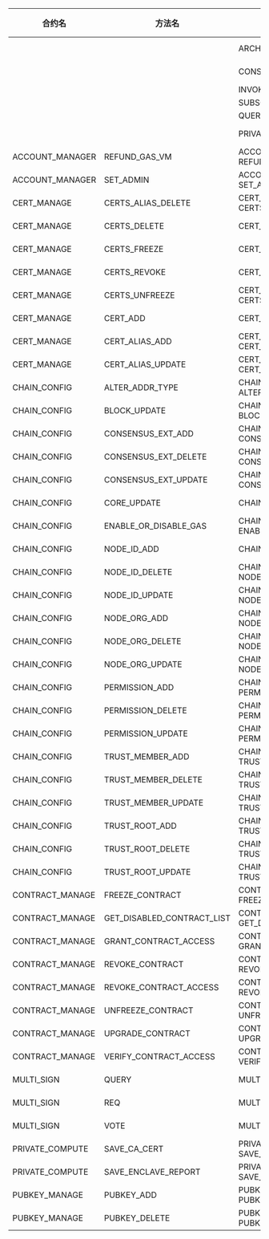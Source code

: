 | 合约名 | 方法名 | 资源名 | 功能 | 默认权限 | 备注 | 
|----------------|----------------|--------------------------------|----------------|----------------|----------------|
|  |  | ARCHIVE |  | {[ADMIN] ANY []} |  |
|  |  | CONSENSUS |  | {[CONSENSUS] ANY []} |  |
|  |  | INVOKE_CONTRACT |  | {[] ANY []} |  |
|  |  | SUBSCRIBE |  | {[] ANY []} |  |
|  |  | QUERY_CONTRACT |  | {[] ANY []} |  |
|  |  | PRIVATE_COMPUTE |  | {[] FORBIDDEN []} |  |
| ACCOUNT_MANAGER | REFUND_GAS_VM | ACCOUNT_MANAGER-REFUND_GAS_VM |  | {[] FORBIDDEN []} |  |
| ACCOUNT_MANAGER | SET_ADMIN | ACCOUNT_MANAGER-SET_ADMIN |  | {[] FORBIDDEN []} |  |
| CERT_MANAGE | CERTS_ALIAS_DELETE | CERT_MANAGE-CERTS_ALIAS_DELETE |  | {[] FORBIDDEN []} |  |
| CERT_MANAGE | CERTS_DELETE | CERT_MANAGE-CERTS_DELETE |  | {[] FORBIDDEN []} |  |
| CERT_MANAGE | CERTS_FREEZE | CERT_MANAGE-CERTS_FREEZE |  | {[] FORBIDDEN []} |  |
| CERT_MANAGE | CERTS_REVOKE | CERT_MANAGE-CERTS_REVOKE |  | {[] FORBIDDEN []} |  |
| CERT_MANAGE | CERTS_UNFREEZE | CERT_MANAGE-CERTS_UNFREEZE |  | {[] FORBIDDEN []} |  |
| CERT_MANAGE | CERT_ADD | CERT_MANAGE-CERT_ADD |  | {[] FORBIDDEN []} |  |
| CERT_MANAGE | CERT_ALIAS_ADD | CERT_MANAGE-CERT_ALIAS_ADD |  | {[] FORBIDDEN []} |  |
| CERT_MANAGE | CERT_ALIAS_UPDATE | CERT_MANAGE-CERT_ALIAS_UPDATE |  | {[] FORBIDDEN []} |  |
| CHAIN_CONFIG | ALTER_ADDR_TYPE | CHAIN_CONFIG-ALTER_ADDR_TYPE |  | {[] FORBIDDEN []} |  |
| CHAIN_CONFIG | BLOCK_UPDATE | CHAIN_CONFIG-BLOCK_UPDATE |  | {[ADMIN] ANY []} |  |
| CHAIN_CONFIG | CONSENSUS_EXT_ADD | CHAIN_CONFIG-CONSENSUS_EXT_ADD |  | {[ADMIN] MAJORITY []} |  |
| CHAIN_CONFIG | CONSENSUS_EXT_DELETE | CHAIN_CONFIG-CONSENSUS_EXT_DELETE |  | {[ADMIN] MAJORITY []} |  |
| CHAIN_CONFIG | CONSENSUS_EXT_UPDATE | CHAIN_CONFIG-CONSENSUS_EXT_UPDATE |  | {[ADMIN] MAJORITY []} |  |
| CHAIN_CONFIG | CORE_UPDATE | CHAIN_CONFIG-CORE_UPDATE |  | {[ADMIN] ANY []} |  |
| CHAIN_CONFIG | ENABLE_OR_DISABLE_GAS | CHAIN_CONFIG-ENABLE_OR_DISABLE_GAS |  | {[] FORBIDDEN []} |  |
| CHAIN_CONFIG | NODE_ID_ADD | CHAIN_CONFIG-NODE_ID_ADD |  | {[] FORBIDDEN []} |  |
| CHAIN_CONFIG | NODE_ID_DELETE | CHAIN_CONFIG-NODE_ID_DELETE |  | {[] FORBIDDEN []} |  |
| CHAIN_CONFIG | NODE_ID_UPDATE | CHAIN_CONFIG-NODE_ID_UPDATE |  | {[] FORBIDDEN []} |  |
| CHAIN_CONFIG | NODE_ORG_ADD | CHAIN_CONFIG-NODE_ORG_ADD |  | {[] FORBIDDEN []} |  |
| CHAIN_CONFIG | NODE_ORG_DELETE | CHAIN_CONFIG-NODE_ORG_DELETE |  | {[] FORBIDDEN []} |  |
| CHAIN_CONFIG | NODE_ORG_UPDATE | CHAIN_CONFIG-NODE_ORG_UPDATE |  | {[] FORBIDDEN []} |  |
| CHAIN_CONFIG | PERMISSION_ADD | CHAIN_CONFIG-PERMISSION_ADD |  | {[] FORBIDDEN []} |  |
| CHAIN_CONFIG | PERMISSION_DELETE | CHAIN_CONFIG-PERMISSION_DELETE |  | {[] FORBIDDEN []} |  |
| CHAIN_CONFIG | PERMISSION_UPDATE | CHAIN_CONFIG-PERMISSION_UPDATE |  | {[] FORBIDDEN []} |  |
| CHAIN_CONFIG | TRUST_MEMBER_ADD | CHAIN_CONFIG-TRUST_MEMBER_ADD |  | {[] FORBIDDEN []} |  |
| CHAIN_CONFIG | TRUST_MEMBER_DELETE | CHAIN_CONFIG-TRUST_MEMBER_DELETE |  | {[] FORBIDDEN []} |  |
| CHAIN_CONFIG | TRUST_MEMBER_UPDATE | CHAIN_CONFIG-TRUST_MEMBER_UPDATE |  | {[] FORBIDDEN []} |  |
| CHAIN_CONFIG | TRUST_ROOT_ADD | CHAIN_CONFIG-TRUST_ROOT_ADD |  | {[ADMIN] MAJORITY []} |  |
| CHAIN_CONFIG | TRUST_ROOT_DELETE | CHAIN_CONFIG-TRUST_ROOT_DELETE |  | {[ADMIN] MAJORITY []} |  |
| CHAIN_CONFIG | TRUST_ROOT_UPDATE | CHAIN_CONFIG-TRUST_ROOT_UPDATE |  | {[ADMIN] SELF []} |  |
| CONTRACT_MANAGE | FREEZE_CONTRACT | CONTRACT_MANAGE-FREEZE_CONTRACT |  | {[ADMIN] ANY []} |  |
| CONTRACT_MANAGE | GET_DISABLED_CONTRACT_LIST | CONTRACT_MANAGE-GET_DISABLED_CONTRACT_LIST |  | {[] FORBIDDEN []} |  |
| CONTRACT_MANAGE | GRANT_CONTRACT_ACCESS | CONTRACT_MANAGE-GRANT_CONTRACT_ACCESS |  | {[] FORBIDDEN []} |  |
| CONTRACT_MANAGE | REVOKE_CONTRACT | CONTRACT_MANAGE-REVOKE_CONTRACT |  | {[ADMIN] ANY []} |  |
| CONTRACT_MANAGE | REVOKE_CONTRACT_ACCESS | CONTRACT_MANAGE-REVOKE_CONTRACT_ACCESS |  | {[] FORBIDDEN []} |  |
| CONTRACT_MANAGE | UNFREEZE_CONTRACT | CONTRACT_MANAGE-UNFREEZE_CONTRACT |  | {[ADMIN] ANY []} |  |
| CONTRACT_MANAGE | UPGRADE_CONTRACT | CONTRACT_MANAGE-UPGRADE_CONTRACT |  | {[ADMIN] ANY []} |  |
| CONTRACT_MANAGE | VERIFY_CONTRACT_ACCESS | CONTRACT_MANAGE-VERIFY_CONTRACT_ACCESS |  | {[] FORBIDDEN []} |  |
| MULTI_SIGN | QUERY | MULTI_SIGN-QUERY |  | {[] FORBIDDEN []} |  |
| MULTI_SIGN | REQ | MULTI_SIGN-REQ |  | {[] FORBIDDEN []} |  |
| MULTI_SIGN | VOTE | MULTI_SIGN-VOTE |  | {[] FORBIDDEN []} |  |
| PRIVATE_COMPUTE | SAVE_CA_CERT | PRIVATE_COMPUTE-SAVE_CA_CERT |  | {[] FORBIDDEN []} |  |
| PRIVATE_COMPUTE | SAVE_ENCLAVE_REPORT | PRIVATE_COMPUTE-SAVE_ENCLAVE_REPORT |  | {[] FORBIDDEN []} |  |
| PUBKEY_MANAGE | PUBKEY_ADD | PUBKEY_MANAGE-PUBKEY_ADD |  | {[] FORBIDDEN []} |  |
| PUBKEY_MANAGE | PUBKEY_DELETE | PUBKEY_MANAGE-PUBKEY_DELETE |  | {[] FORBIDDEN []} |  |
